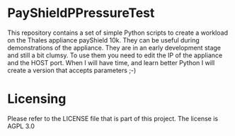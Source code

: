 # PayShieldPPressureTest
This repository contains a set of simple Python scripts to create a workload on the Thales appliance payShield 10k.
They can be useful during demonstrations of the appliance.
They are in an early development stage and still a bit clumsy.
To use them you need to edit the IP of the appliance and the HOST port.
When I will have time, and learn better Python I will create a version that accepts parameters ;-)

# Licensing
Please refer to the LICENSE file that is part of this project.
The license is AGPL 3.0

#